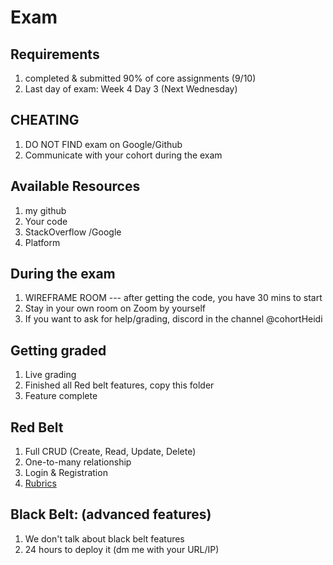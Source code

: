 # Exam

## Requirements
1. completed & submitted 90% of core assignments (9/10)
2. Last day of exam: Week 4 Day 3 (Next Wednesday)

## CHEATING
1. DO NOT FIND exam on Google/Github
2. Communicate with your cohort during the exam

## Available Resources
1. my github
2. Your code
3. StackOverflow /Google
4. Platform

## During the exam
1. WIREFRAME ROOM --- after getting the code, you have 30 mins to start
2. Stay in your own room on Zoom by yourself
3. If you want to ask for help/grading, discord in the channel @cohortHeidi  

## Getting graded
1. Live grading
2. Finished all Red belt features, copy this folder
3. Feature complete 

## Red Belt
1. Full CRUD (Create, Read, Update, Delete)
2. One-to-many relationship
3. Login & Registration
4. <a href="https://s3.us-east-1.amazonaws.com/General_V88/boomyeah2015/codingdojo/curriculum/content/chapter/1640116214__Java%20Rubric.pdf"> Rubrics </a>


## Black Belt: (advanced features) 
1. We don't talk about black belt features 
2. 24 hours to deploy it (dm me with your URL/IP)
